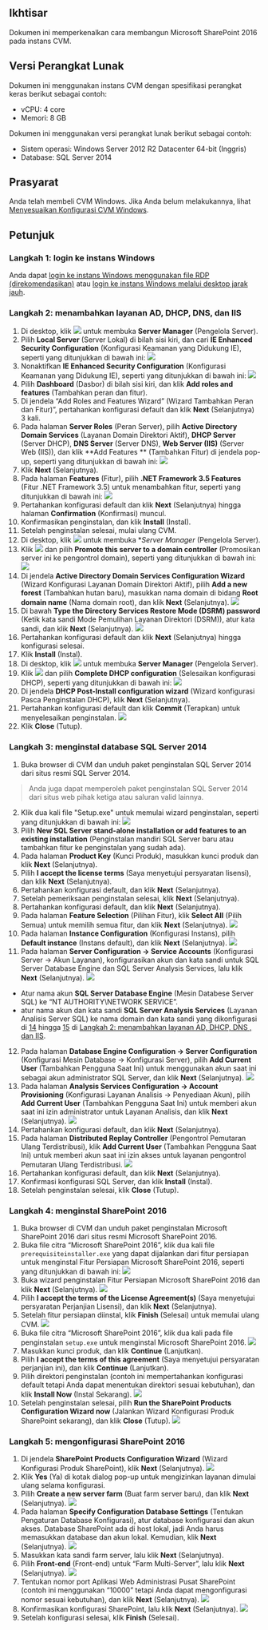 ## Ikhtisar
Dokumen ini memperkenalkan cara membangun Microsoft SharePoint 2016 pada instans CVM.

## Versi Perangkat Lunak
Dokumen ini menggunakan instans CVM dengan spesifikasi perangkat keras berikut sebagai contoh:
- vCPU: 4 core
- Memori: 8 GB

Dokumen ini menggunakan versi perangkat lunak berikut sebagai contoh:
- Sistem operasi: Windows Server 2012 R2 Datacenter 64-bit (Inggris)
- Database: SQL Server 2014

## Prasyarat
Anda telah membeli CVM Windows. Jika Anda belum melakukannya, lihat [Menyesuaikan Konfigurasi CVM Windows](https://intl.cloud.tencent.com/document/product/213/10516).

## Petunjuk

### Langkah 1: login ke instans Windows
Anda dapat [login ke instans Windows menggunakan file RDP (direkomendasikan)](https://intl.cloud.tencent.com/document/product/213/5435) atau [login ke instans Windows melalui desktop jarak jauh](https://intl.cloud.tencent.com/document/product/213/32498).

<span id="AddAD_DHCP_DNS_IIS"></span>
### Langkah 2: menambahkan layanan AD, DHCP, DNS, dan IIS
1. Di desktop, klik <img src="https://main.qcloudimg.com/raw/f779581f1ce3edfead8c725ce1504009.png" style="margin: 0;"></img> untuk membuka **Server Manager** (Pengelola Server).
2. Pilih **Local Server** (Server Lokal) di bilah sisi kiri, dan cari **IE Enhanced Security Configuration** (Konfigurasi Keamanan yang Didukung IE), seperti yang ditunjukkan di bawah ini:
![](https://main.qcloudimg.com/raw/c2b0791555bbc910cea70732c75daa0f.png)
3. Nonaktifkan **IE Enhanced Security Configuration** (Konfigurasi Keamanan yang Didukung IE), seperti yang ditunjukkan di bawah ini:
![](https://main.qcloudimg.com/raw/6acbf171bc703100401e48e362539b21.png)
4. Pilih **Dashboard** (Dasbor) di bilah sisi kiri, dan klik **Add roles and features** (Tambahkan peran dan fitur).
5. Di jendela “Add Roles and Features Wizard” (Wizard Tambahkan Peran dan Fitur)”, pertahankan konfigurasi default dan klik **Next** (Selanjutnya) 3 kali.
6. Pada halaman **Server Roles** (Peran Server), pilih **Active Directory Domain Services** (Layanan Domain Direktori Aktif), **DHCP Server** (Server DHCP), **DNS Server** (Server DNS), **Web Server (IIS)** (Server Web (IIS)), dan klik **Add Features ** (Tambahkan Fitur) di jendela pop-up, seperti yang ditunjukkan di bawah ini:
![](https://main.qcloudimg.com/raw/a2bb1c86c9277ca870c629ecf5b0d3f5.png)
7. Klik **Next** (Selanjutnya).
8. Pada halaman **Features** (Fitur), pilih **.NET Framework 3.5 Features** (Fitur .NET Framework 3.5) untuk menambahkan fitur, seperti yang ditunjukkan di bawah ini:
![](https://main.qcloudimg.com/raw/bf47abbb95ad42b9d6c720c3bb2c846b.png)
9. Pertahankan konfigurasi default dan klik **Next** (Selanjutnya) hingga halaman **Confirmation** (Konfirmasi) muncul.
10. Konfirmasikan penginstalan, dan klik **Install** (Instal).
11. Setelah penginstalan selesai, mulai ulang CVM.
12. Di desktop, klik <img src="https://main.qcloudimg.com/raw/f779581f1ce3edfead8c725ce1504009.png" style="margin: 0;"></img> untuk membuka **Server Manager* (Pengelola Server).
13. Klik <img src="https://main.qcloudimg.com/raw/b7b26ebdfecb3b158adac1a37d7a23f3.png" style="margin: 0;"></img> dan pilih **Promote this server to a domain controller** (Promosikan server ini ke pengontrol domain), seperti yang ditunjukkan di bawah ini:
![](https://main.qcloudimg.com/raw/1e6aa1d75044898357709909bb969c6f.png)
14. <span id="step14"></span>Di jendela **Active Directory Domain Services Configuration Wizard** (Wizard Konfigurasi Layanan Domain Direktori Aktif), pilih **Add a new forest** (Tambahkan hutan baru), masukkan nama domain di bidang **Root domain name** (Nama domain root), dan klik **Next** (Selanjutnya).
![](https://main.qcloudimg.com/raw/017acc0e5939632f3808698f36320fd2.png)
15. <span id="step15"></span>Di bawah **Type the Directory Services Restore Mode (DSRM) password** (Ketik kata sandi Mode Pemulihan Layanan Direktori (DSRM)), atur kata sandi, dan klik **Next** (Selanjutnya).
![](https://main.qcloudimg.com/raw/078672b95294790e4985108bd58d8504.png)
16. Pertahankan konfigurasi default dan klik **Next** (Selanjutnya) hingga konfigurasi selesai.
17. Klik **Install** (Instal).
18. Di desktop, klik <img src="https://main.qcloudimg.com/raw/f779581f1ce3edfead8c725ce1504009.png" style="margin: 0;"></img> untuk membuka **Server Manager** (Pengelola Server).
19. Klik <img src="https://main.qcloudimg.com/raw/b7b26ebdfecb3b158adac1a37d7a23f3.png" style="margin: 0;"></img> dan pilih **Complete DHCP configuration** (Selesaikan konfigurasi DHCP), seperti yang ditunjukkan di bawah ini:
![](https://main.qcloudimg.com/raw/4c65a7990acc647866d73c1b5ba20a6c.png)
20. Di jendela **DHCP Post-Install configuration wizard** (Wizard konfigurasi Pasca Penginstalan DHCP), klik **Next** (Selanjutnya).
21. Pertahankan konfigurasi default dan klik **Commit** (Terapkan) untuk menyelesaikan penginstalan.
![](https://main.qcloudimg.com/raw/4162a8fbde1b7af1d8fadacaa61965cf.png)
22. Klik **Close** (Tutup).

### Langkah 3: menginstal database SQL Server 2014

1. Buka browser di CVM dan unduh paket penginstalan SQL Server 2014 dari situs resmi SQL Server 2014.
> Anda juga dapat memperoleh paket penginstalan SQL Server 2014 dari situs web pihak ketiga atau saluran valid lainnya.
>
2. Klik dua kali file "Setup.exe" untuk memulai wizard penginstalan, seperti yang ditunjukkan di bawah ini:
![](https://main.qcloudimg.com/raw/f2cc33aef5ec2662238ffeca56d08a7d.png)
3. Pilih **New SQL Server stand-alone installation or add features to an existing installation** (Penginstalan mandiri SQL Server baru atau tambahkan fitur ke penginstalan yang sudah ada).
4. Pada halaman **Product Key** (Kunci Produk), masukkan kunci produk dan klik **Next** (Selanjutnya).
5. Pilih **I accept the license terms** (Saya menyetujui persyaratan lisensi), dan klik **Next** (Selanjutnya).
6. Pertahankan konfigurasi default, dan klik **Next** (Selanjutnya).
7. Setelah pemeriksaan penginstalan selesai, klik **Next** (Selanjutnya).
8. Pertahankan konfigurasi default, dan klik **Next** (Selanjutnya).
9. Pada halaman **Feature Selection** (Pilihan Fitur), klik **Select All** (Pilih Semua) untuk memilih semua fitur, dan klik **Next** (Selanjutnya).
![](https://main.qcloudimg.com/raw/92eac7b681dae5937bafa484874ae122.png)
10. Pada halaman **Instance Configuration** (Konfigurasi Instans), pilih **Default instance** (Instans default), dan klik **Next** (Selanjutnya).
![](https://main.qcloudimg.com/raw/2bf1682b927b66224c574435ee35e7af.png)
11. Pada halaman **Server Configuration -> Service Accounts** (Konfigurasi Server -> Akun Layanan), konfigurasikan akun dan kata sandi untuk SQL Server Database Engine dan SQL Server Analysis Services, lalu klik **Next** (Selanjutnya).
![](https://main.qcloudimg.com/raw/1310d9db077772be6dad6f58a698273e.png)
 - Atur nama akun **SQL Server Database Engine** (Mesin Databese Server SQL) ke “NT AUTHORITY\NETWORK SERVICE”.
 - atur nama akun dan kata sandi **SQL Server Analysis Services** (Layanan Analisis Server SQL) ke nama domain dan kata sandi yang dikonfigurasi di [14](#step14) hingga [15](#step15) di [Langkah 2: menambahkan layanan AD, DHCP, DNS , dan IIS](#AddAD_DHCP_DNS_IIS).
12. Pada halaman **Database Engine Configuration -> Server Configuration** (Konfigurasi Mesin Database -> Konfigurasi Server), pilih **Add Current User** (Tambahkan Pengguna Saat Ini) untuk menggunakan akun saat ini sebagai akun administrator SQL Server, dan klik **Next** (Selanjutnya).
![](https://main.qcloudimg.com/raw/90ac80988b45a6b08650d97fd0d08c09.png)
13. Pada halaman **Analysis Services Configuration -> Account Provisioning** (Konfigurasi Layanan Analisis -> Penyediaan Akun), pilih **Add Current User** (Tambahkan Pengguna Saat Ini) untuk memberi akun saat ini izin administrator untuk Layanan Analisis, dan klik **Next** (Selanjutnya).
![](https://main.qcloudimg.com/raw/5fda4e9b2ac31d8394ab0dfa14847d73.png)
14. Pertahankan konfigurasi default, dan klik **Next** (Selanjutnya).
15. Pada halaman **Distributed Replay Controller** (Pengontrol Pemutaran Ulang Terdistribusi), klik **Add Current User** (Tambahkan Pengguna Saat Ini) untuk memberi akun saat ini izin akses untuk layanan pengontrol Pemutaran Ulang Terdistribusi.
![](https://main.qcloudimg.com/raw/2b67cc38051c51cb88ba7bbb740027b3.png)
16. Pertahankan konfigurasi default, dan klik **Next** (Selanjutnya).
17. Konfirmasi konfigurasi SQL Server, dan klik **Install** (Instal).
18. Setelah penginstalan selesai, klik **Close** (Tutup).


### Langkah 4: menginstal SharePoint 2016

1. Buka browser di CVM dan unduh paket penginstalan Microsoft SharePoint 2016 dari situs resmi Microsoft SharePoint 2016.
2. Buka file citra “Microsoft SharePoint 2016”, klik dua kali file `prerequisiteinstaller.exe` yang dapat dijalankan dari fitur persiapan untuk menginstal Fitur Persiapan Microsoft SharePoint 2016, seperti yang ditunjukkan di bawah ini:
![](https://main.qcloudimg.com/raw/1c6c2e0970ea456bbabd4a77ef454a5e.png)
3. Buka wizard penginstalan Fitur Persiapan Microsoft SharePoint 2016 dan klik **Next** (Selanjutnya).
![](https://main.qcloudimg.com/raw/4b42cde60ca558a7c905c6f8031e3a50.png)
4. Pilih **I accept the terms of the License Agreement(s)** (Saya menyetujui persyaratan Perjanjian Lisensi), dan klik **Next** (Selanjutnya).
5. Setelah fitur persiapan diinstal, klik **Finish** (Selesai) untuk memulai ulang CVM.
![](https://main.qcloudimg.com/raw/a8c14625c359decb9941511e267ea2a6.png)
6. Buka file citra “Microsoft SharePoint 2016”, klik dua kali pada file penginstalan `setup.exe` untuk menginstal Microsoft SharePoint 2016.
![](https://main.qcloudimg.com/raw/2614739955551657148d9c3a72e566df.png)
7. Masukkan kunci produk, dan klik **Continue** (Lanjutkan).
8. Pilih **I accept the terms of this agreement** (Saya menyetujui persyaratan perjanjian ini), dan klik **Continue** (Lanjutkan).
9. Pilih direktori penginstalan (contoh ini mempertahankan konfigurasi default tetapi Anda dapat menentukan direktori sesuai kebutuhan), dan klik **Install Now** (Instal Sekarang).
![](https://main.qcloudimg.com/raw/3ea703e1632ec78b3f8f4b961c189208.png)
10. Setelah penginstalan selesai, pilih **Run the SharePoint Products Configuration Wizard now** (Jalankan Wizard Konfigurasi Produk SharePoint sekarang), dan klik **Close** (Tutup).
![](https://main.qcloudimg.com/raw/368fa9a4cdb3b47a77c554db855737e0.png)

### Langkah 5: mengonfigurasi SharePoint 2016

1. Di jendela **SharePoint Products Configuration Wizard** (Wizard Konfigurasi Produk SharePoint), klik **Next** (Selanjutnya).
![](https://main.qcloudimg.com/raw/73aa25130b0e24e6784760a28d6d8fe2.png)
2. Klik **Yes** (Ya) di kotak dialog pop-up untuk mengizinkan layanan dimulai ulang selama konfigurasi.
3. Pilih **Create a new server farm** (Buat farm server baru), dan klik **Next** (Selanjutnya).
![](https://main.qcloudimg.com/raw/b66da626c4883f2f2fb1b75bce6042f6.png)
4. Pada halaman **Specify Configuration Database Settings** (Tentukan Pengaturan Database Konfigurasi), atur database konfigurasi dan akun akses.
Database SharePoint ada di host lokal, jadi Anda harus memasukkan database dan akun lokal. Kemudian, klik **Next** (Selanjutnya).
![](https://main.qcloudimg.com/raw/d1ccac780ddb9fb308b071fe385ad3f6.png)
5. Masukkan kata sandi farm server, lalu klik **Next** (Selanjutnya).
6. Pilih **Front-end** (Front-end) untuk “Farm Multi-Server”, lalu klik **Next** (Selanjutnya).
![](https://main.qcloudimg.com/raw/c23051f73ae543002bc9c15d3d2b3387.png)
7. Tentukan nomor port Aplikasi Web Administrasi Pusat SharePoint (contoh ini menggunakan “10000” tetapi Anda dapat mengonfigurasi nomor sesuai kebutuhan), dan klik **Next** (Selanjutnya).
![](https://main.qcloudimg.com/raw/c7622761e6eb45b1935fccc851379b29.png)
8. Konfirmasikan konfigurasi SharePoint, lalu klik **Next** (Selanjutnya).
![](https://main.qcloudimg.com/raw/8d97c6aff42bb8b27fb3e108fa3d16d8.png)
9. Setelah konfigurasi selesai, klik **Finish** (Selesai).

